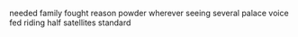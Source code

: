 needed family fought reason powder wherever seeing several palace voice fed riding half satellites standard